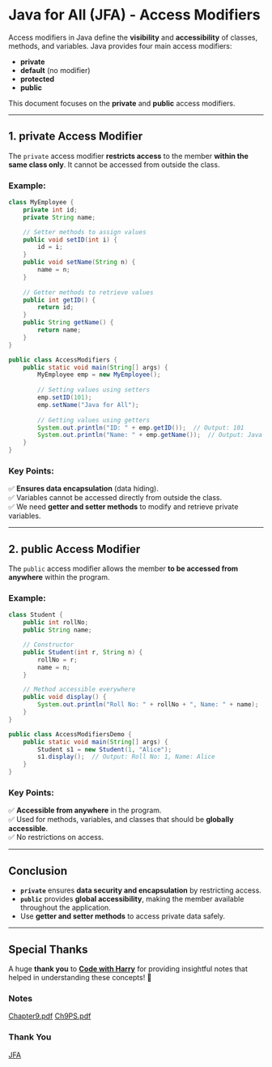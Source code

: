 # Java for All (JFA) - Access Modifiers

Access modifiers in Java define the **visibility** and **accessibility** of classes, methods, and variables. Java provides four main access modifiers:
- **private**
- **default** (no modifier)
- **protected**
- **public**

This document focuses on the **private** and **public** access modifiers.

---

## **1. private Access Modifier**
The `private` access modifier **restricts access** to the member **within the same class only**. It cannot be accessed from outside the class.

### **Example:**
```java
class MyEmployee {
    private int id;
    private String name;

    // Setter methods to assign values
    public void setID(int i) {
        id = i;
    }
    public void setName(String n) {
        name = n;
    }
    
    // Getter methods to retrieve values
    public int getID() {
        return id;
    }
    public String getName() {
        return name;
    }
}

public class AccessModifiers {
    public static void main(String[] args) {
        MyEmployee emp = new MyEmployee();
        
        // Setting values using setters
        emp.setID(101);
        emp.setName("Java for All");
        
        // Getting values using getters
        System.out.println("ID: " + emp.getID());  // Output: 101
        System.out.println("Name: " + emp.getName());  // Output: Java for All
    }
}
```
### **Key Points:**
✅ **Ensures data encapsulation** (data hiding).  
✅ Variables cannot be accessed directly from outside the class.  
✅ We need **getter and setter methods** to modify and retrieve private variables.

---

## **2. public Access Modifier**
The `public` access modifier allows the member **to be accessed from anywhere** within the program.

### **Example:**
```java
class Student {
    public int rollNo;
    public String name;

    // Constructor
    public Student(int r, String n) {
        rollNo = r;
        name = n;
    }

    // Method accessible everywhere
    public void display() {
        System.out.println("Roll No: " + rollNo + ", Name: " + name);
    }
}

public class AccessModifiersDemo {
    public static void main(String[] args) {
        Student s1 = new Student(1, "Alice");
        s1.display();  // Output: Roll No: 1, Name: Alice
    }
}
```
### **Key Points:**
✅ **Accessible from anywhere** in the program.  
✅ Used for methods, variables, and classes that should be **globally accessible**.  
✅ No restrictions on access.

---

## **Conclusion**
- **`private`** ensures **data security and encapsulation** by restricting access.
- **`public`** provides **global accessibility**, making the member available throughout the application.
- Use **getter and setter methods** to access private data safely.

---

## **Special Thanks**
A huge **thank you** to [**Code with Harry**](https://www.youtube.com/@CodeWithHarry) for providing insightful notes that helped in understanding these concepts! 🎉

### Notes
[Chapter9.pdf](https://github.com/user-attachments/files/18765273/Chapter9.pdf)
[Ch9PS.pdf](https://github.com/user-attachments/files/18765271/Ch9PS.pdf)

### Thank You
[JFA](https://github.com/abhinandan2540)




